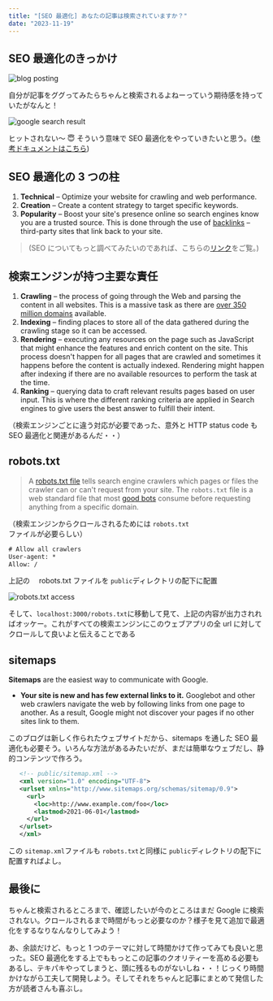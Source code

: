 ```yaml
---
title: "[SEO 最適化] あなたの記事は検索されていますか？"
date: "2023-11-19"
---
```


## SEO 最適化のきっかけ

![blog posting](/images/posts/blog-posting.png)

自分が記事をググってみたらちゃんと検索されるよねーっていう期待感を持っていたがなんと！

![google search result](/images/posts/google-search.png)

ヒットされない〜 😇 そういう意味で SEO 最適化をやっていきたいと思う。([参考ドキュメントはこちら](https://nextjs.org/learn-pages-router/seo/introduction-to-seo))

## SEO 最適化の 3 つの柱

1. **Technical** – Optimize your website for crawling and web performance.
2. **Creation** – Create a content strategy to target specific keywords.
3. **Popularity** – Boost your site's presence online so search engines know you are a trusted source. This is done through the use of [backlinks](https://moz.com/learn/seo/backlinks) – third-party sites that link back to your site.

> (SEO についてもっと調べてみたいのであれば、こちらの[リンク](https://learningseo.io/)をご覧。)

## 検索エンジンが持つ主要な責任

1. **Crawling** – the process of going through the Web and parsing the content in all websites. This is a massive task as there are [over 350 million domains](https://www.businesswire.com/news/home/20200528005832/en/Internet-Grows-to-366.8-Million-Domain-Name-Registrations-at-the-End-of-the-First-Quarter-of-2020) available.
2. **Indexing** – finding places to store all of the data gathered during the crawling stage so it can be accessed.
3. **Rendering** – executing any resources on the page such as JavaScript that might enhance the features and enrich content on the site. This process doesn't happen for all pages that are crawled and sometimes it happens before the content is actually indexed. Rendering might happen after indexing if there are no available resources to perform the task at the time.
4. **Ranking** – querying data to craft relevant results pages based on user input. This is where the different ranking criteria are applied in Search engines to give users the best answer to fulfill their intent.

（検索エンジンごとに違う対応が必要であった、意外と HTTP status code も SEO 最適化と関連があるんだ・・）

## robots.txt

> A [robots.txt file](https://developers.google.com/search/docs/advanced/robots/intro) tells search engine crawlers which pages or files the crawler can or can't request from your site. The `robots.txt` file is a web standard file that most [good bots](https://www.cloudflare.com/learning/bots/how-to-manage-good-bots) consume before requesting anything from a specific domain.

（検索エンジンからクロールされるためには `robots.txt`ファイルが必要らしい）

```txt
# Allow all crawlers
User-agent: *
Allow: /
```

上記の　 robots.txt ファイルを `public`ディレクトリの配下に配置

![robots.txt access](/images/posts/robots-file.png)

そして、`localhost:3000/robots.txt`に移動して見て、上記の内容が出力されればオッケー。これがすべての検索エンジンにこのウェブアプリの全 url に対してクロールして良いよと伝えることである

## sitemaps

**Sitemaps** are the easiest way to communicate with Google.

- **Your site is new and has few external links to it.** Googlebot and other web crawlers navigate the web by following links from one page to another. As a result, Google might not discover your pages if no other sites link to them.

このブログは新しく作られたウェブサイトだから、sitemaps を通した SEO 最適化も必要そう。いろんな方法があるみたいだが、まだは簡単なウェブだし、静的コンテンツで作ろう。

```xml
   <!-- public/sitemap.xml -->
   <xml version="1.0" encoding="UTF-8">
   <urlset xmlns="http://www.sitemaps.org/schemas/sitemap/0.9">
     <url>
       <loc>http://www.example.com/foo</loc>
       <lastmod>2021-06-01</lastmod>
     </url>
   </urlset>
   </xml>
```

この `sitemap.xml`ファイルも `robots.txt`と同様に `public`ディレクトリの配下に配置すればよし。

## 最後に

ちゃんと検索されるところまで、確認したいが今のところはまだ Google に検索されない。クロールされるまで時間がもっと必要なのか？様子を見て追加で最適化をするなりなんなりしてみよう！

あ、余談だけど、もっと 1 つのテーマに対して時間かけて作ってみても良いと思った。SEO 最適化をする上でももっとこの記事のクオリティーを高める必要もあるし、テキパキやってしまうと、頭に残るものがないしね・・！じっくり時間かけながら工夫して開発しよう。そしてそれをちゃんと記事にまとめて発信した方が読者さんも喜ぶし。
